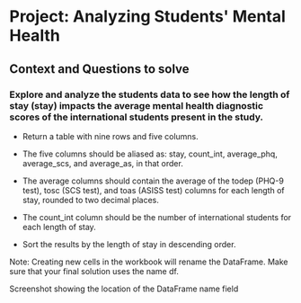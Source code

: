 # Project: Analyzing Students' Mental Health
## Context and Questions to solve

### Explore and analyze the students data to see how the length of stay (stay) impacts the average mental health diagnostic scores of the international students present in the study.

- Return a table with nine rows and five columns.

- The five columns should be aliased as: stay, count_int, average_phq, average_scs, and average_as, in that order.

- The average columns should contain the average of the todep (PHQ-9 test), tosc (SCS test), and toas (ASISS test) columns for each length of stay, rounded to two decimal places.

- The count_int column should be the number of international students for each length of stay.

- Sort the results by the length of stay in descending order.

Note: Creating new cells in the workbook will rename the DataFrame. Make sure that your final solution uses the name df.

Screenshot showing the location of the DataFrame name field
